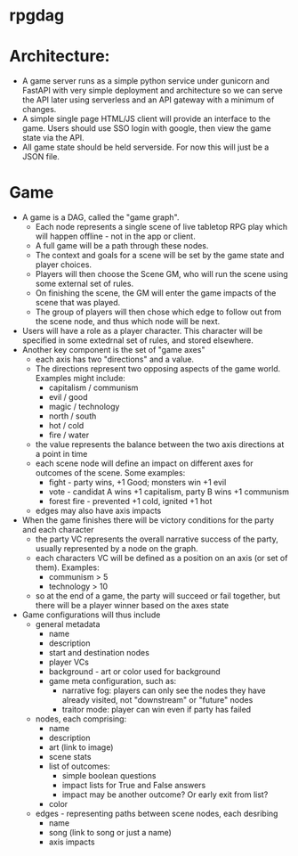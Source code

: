 # rpgdag

# Architecture: 
* A game server runs as a simple python service under gunicorn and FastAPI with very simple deployment and architecture so we can serve the API later using serverless and an API gateway with a minimum of changes.
* A simple single page HTML/JS client will provide an interface to the game. Users should use SSO login with google, then view the game state via the API.
* All game state should be held serverside. For now this will just be a JSON file.

# Game
* A game is a DAG, called the "game graph".
  * Each node represents a single scene of live tabletop RPG play which will happen offline - not in the app or client.
  * A full game will be a path through these nodes.
  * The context and goals for a scene will be set by the game state and player choices.
  * Players will then choose the Scene GM, who will run the scene using some external set of rules.
  * On finishing the scene, the GM will enter the game impacts of the scene that was played.
  * The group of players will then chose which edge to follow out from the scene node, and thus which node will be next.
* Users will have a role as a player character. This character will be specified in some extedrnal set of rules, and stored elsewhere.
* Another key component is the set of "game axes"
  * each axis has two "directions" and a value.
  * The directions represent two opposing aspects of the game world. Examples might include:
    * capitalism / communism
    * evil / good
    * magic / technology
    * north / south
    * hot / cold
    * fire / water
  * the value represents the balance between the two axis directions at a point in time
  * each scene node will define an impact on different axes for outcomes of the scene. Some examples:
    *  fight - party wins, +1 Good; monsters win +1 evil
    *  vote - candidat A wins +1 capitalism, party B wins +1 communism
    *  forest fire - prevented +1 cold, ignited +1 hot
  *  edges may also have axis impacts
* When the game finishes there will be victory conditions for the party and each character
  * the party VC represents the overall narrative success of the party, usually represented by a node on the graph.
  * each characters VC will be defined as a position on an axis (or set of them). Examples:
    * communism > 5
    * technology > 10
  * so at the end of a game, the party will succeed or fail together, but there will be a player winner based on the axes state
* Game configurations will thus include
  * general metadata
    * name
    * description
    * start and destination nodes
    * player VCs
    * background - art or color used for background
    * game meta configuration, such as:
      * narrative fog: players can only see the nodes they have already visited, not "downstream" or "future" nodes
      * traitor mode: player can win even if party has failed
  * nodes, each comprising:
    * name
    * description
    * art (link to image)
    * scene stats
    * list of outcomes:
      * simple boolean questions
      * impact lists for True and False answers
      * impact may be another outcome? Or early exit from list?
    * color
  * edges - representing paths between scene nodes, each desribing
    * name
    * song (link to song or just a name)
    * axis impacts
  
